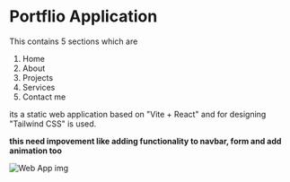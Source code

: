 # Portflio Application

This contains 5 sections which are 
1. Home
2. About
3. Projects
4. Services
5. Contact me 

its a static web application based on "Vite + React" and for designing "Tailwind CSS" is used.

**this need impovement like adding functionality to navbar, form and add animation too**

![Web App img](./src/assets/image/image.png)
